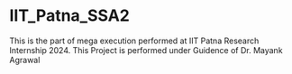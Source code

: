 # IIT_Patna_SSA2
This is the  part of mega execution performed at IIT Patna Research Internship 2024.
This Project is performed under Guidence of Dr. Mayank Agrawal
